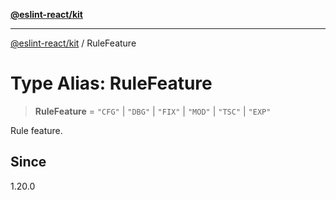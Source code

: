 [**@eslint-react/kit**](../README.md)

***

[@eslint-react/kit](../README.md) / RuleFeature

# Type Alias: RuleFeature

> **RuleFeature** = `"CFG"` \| `"DBG"` \| `"FIX"` \| `"MOD"` \| `"TSC"` \| `"EXP"`

Rule feature.

## Since

1.20.0
